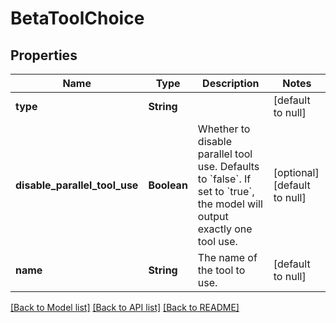 # BetaToolChoice
## Properties

| Name | Type | Description | Notes |
|------------ | ------------- | ------------- | -------------|
| **type** | **String** |  | [default to null] |
| **disable\_parallel\_tool\_use** | **Boolean** | Whether to disable parallel tool use.  Defaults to &#x60;false&#x60;. If set to &#x60;true&#x60;, the model will output exactly one tool use. | [optional] [default to null] |
| **name** | **String** | The name of the tool to use. | [default to null] |

[[Back to Model list]](../README.md#documentation-for-models) [[Back to API list]](../README.md#documentation-for-api-endpoints) [[Back to README]](../README.md)

